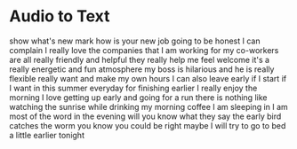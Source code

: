 # Audio to Text

show what's new mark how is your new job going to be honest I can complain I really love the companies that I am working for my co-workers are all really friendly and helpful they really help me feel welcome it's a really energetic and fun atmosphere my boss is hilarious and he is really flexible really want and make my own hours I can also leave early if I start if I want in this summer everyday for finishing earlier I really enjoy the morning I love getting up early and going for a run there is nothing like watching the sunrise while drinking my morning coffee I am sleeping in I am most of the word in the evening will you know what they say the early bird catches the worm you know you could be right maybe I will try to go to bed a little earlier tonight